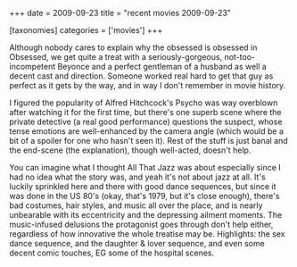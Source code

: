 +++
date = 2009-09-23
title = "recent movies 2009-09-23"

[taxonomies]
categories = ['movies']
+++

Although nobody cares to explain why the obsessed is obsessed in
Obsessed, we get quite a treat with a seriously-gorgeous,
not-too-incompetent Beyonce and a perfect gentleman of a husband as well
a decent cast and direction. Someone worked real hard to get that guy as
perfect as it gets by the way, and in way I don't remember in movie
history.

I figured the popularity of Alfred Hitchcock's Psycho was way overblown
after watching it for the first time, but there's one superb scene
where the private detective (a real good performance) questions the
suspect, whose tense emotions are well-enhanced by the camera angle
(which would be a bit of a spoiler for one who hasn't seen it). Rest of
the stuff is just banal and the end-scene (the explanation), though
well-acted, doesn't help.

You can imagine what I thought All That Jazz was about especially since
I had no idea what the story was, and yeah it's not about jazz at all.
It's luckily sprinkled here and there with good dance sequences, but
since it was done in the US 80's (okay, that's 1979, but it's close
enough), there's bad costumes, hair styles, and music all over the
place, and is nearly unbearable with its eccentricity and the depressing
ailment moments. The music-infused delusions the protagonist goes
through don't help either, regardless of how innovative the whole
treatise may be. Highlights: the sex dance sequence, and the daughter &
lover sequence, and even some decent comic touches, EG some of the
hospital scenes.
